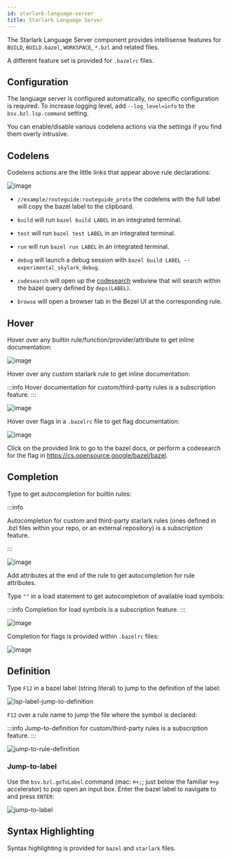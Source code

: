 ```yaml
---
id: starlark-language-server
title: Starlark Language Server
---
```


The Starlark Language Server component provides intellisense features for `BUILD`, `BUILD.bazel`, `WORKSPACE`, `*.bzl` and related files.

A different feature set is provided for `.bazelrc` files.

## Configuration

The language server is configured automatically, no specific configuration is required.  To increase logging level, add `--log_level=info` to the `bsv.bzl.lsp.command` setting.

You can enable/disable various codelens actions via the settings if you find them overly intrusive.

## Codelens

Codelens actions are the little links that appear above rule declarations:

![image](https://user-images.githubusercontent.com/50580/144455265-a5e60a26-179a-46a1-b4e6-f498cc62c4da.png)

- `//example/routeguide:routeguide_proto` the codelens with the full label will
   copy the bazel label to the clipboard.

- `build` will run `bazel build LABEL` in an integrated terminal.
- `test` will run `bazel test LABEL` in an integrated terminal.
- `run` will run `bazel run LABEL` in an integrated terminal.
- `debug` will launch a debug session with `bazel build LABEL --experimental_skylark_debug`.
- `codesearch` will open up the [codesearch](codesearch.md) webview that will
  search within the bazel query defined by `deps(LABEL)`.
- `browse` will open a browser tab in the Bezel UI at the corresponding rule.

## Hover

Hover over any builtin rule/function/provider/attribute to get inline documentation:

![image](https://user-images.githubusercontent.com/50580/144456887-8dc14482-e98e-4caa-bb5d-87c21f2e9f22.png)

Hover over any custom starlark rule to get inline documentation:

:::info
Hover documentation for custom/third-party rules is a subscription feature.
:::

![image](https://user-images.githubusercontent.com/50580/144457202-f6143170-117f-4ba2-b565-0520234c24fb.png)

Hover over flags in a `.bazelrc` file to get flag documentation:

![image](https://user-images.githubusercontent.com/50580/144457787-dc1354e5-76a1-48d9-a68d-510082b79568.png)

Click on the provided link to go to the bazel docs, or perform a codesearch for
the flag in https://cs.opensource.google/bazel/bazel.

## Completion

Type to get autocompletion for builtin rules:

:::info

Autocompletion for custom and third-party starlark rules (ones defined in .bzl
files within your repo, or an external repository) is a subscription feature.

:::

![image](https://user-images.githubusercontent.com/50580/142479223-e1c9161c-ced8-4c2f-a0eb-998e802a5468.gif)

Add attributes at the end of the rule to get autocompletion for rule attributes.


Type `""` in a load statement to get autocompletion of available load symbols:

:::info
Completion for load symbols is a subscription feature.
:::

![image](https://user-images.githubusercontent.com/50580/144459351-6508f9f5-1a1d-41b4-aac7-66c518024d57.png)

Completion for flags is provided within `.bazelrc` files:

![image](https://user-images.githubusercontent.com/50580/144462097-85d8f603-11c8-4a85-a6c8-894572fc84cc.png)

## Definition

Type `F12` in a bazel label (string literal) to jump to the definition of the label:

![lsp-label-jump-to-definition](https://user-images.githubusercontent.com/50580/144460690-53d3f7e7-0e49-40c3-8306-b23cde9e78f2.gif)

`F12` over a rule name to jump the file where the symbol is declared:

:::info
Jump-to-definition for custom/third-party rules is a subscription feature.
:::

![jump-to-rule-definition](https://user-images.githubusercontent.com/50580/144461590-c29d7d18-68e0-471d-a340-7ff7dd81cf3b.gif)

### Jump-to-label

Use the `bsv.bzl.goToLabel` command (mac: `⌘+;`; just below the familiar `⌘+p`
accelerator) to pop open an input box.  Enter the bazel label to navigate to and
press `ENTER`:

![jump-to-label](https://user-images.githubusercontent.com/50580/144545241-0f92f222-a916-491f-9c9b-9a5fe0ae5735.gif)

## Syntax Highlighting

Syntax highlighting is provided for `bazel` and `starlark` files.
